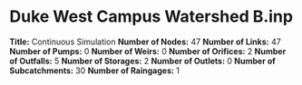 # Duke West Campus Watershed B.inp
**Title:**             Continuous Simulation
**Number of Nodes:** 47
**Number of Links:** 47
**Number of Pumps:** 0
**Number of Weirs:** 0
**Number of Orifices:** 2
**Number of Outfalls:** 5
**Number of Storages:** 2
**Number of Outlets:** 0
**Number of Subcatchments:** 30
**Number of Raingages:** 1

